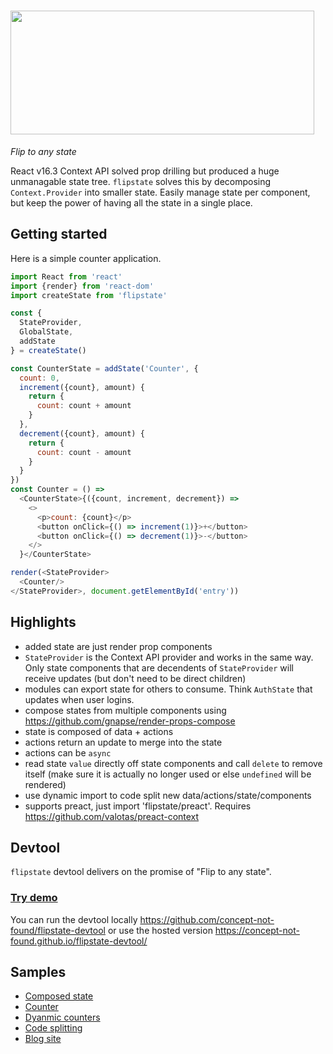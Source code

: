 # <img src="https://cdn.rawgit.com/concept-not-found/flipstate/0a018d3d/logo/mono-black.svg" width="486" height="198"/>

*Flip to any state*

React v16.3 Context API solved prop drilling but produced a huge unmanagable state tree. `flipstate` solves this by decomposing `Context.Provider` into smaller state. Easily manage state per component, but keep the power of having all the state in a single place.

Getting started
---------------
Here is a simple counter application.
```js
import React from 'react'
import {render} from 'react-dom'
import createState from 'flipstate'

const {
  StateProvider,
  GlobalState,
  addState
} = createState()

const CounterState = addState('Counter', {
  count: 0,
  increment({count}, amount) {
    return {
      count: count + amount
    }
  },
  decrement({count}, amount) {
    return {
      count: count - amount
    }
  }
})
const Counter = () =>
  <CounterState>{({count, increment, decrement}) =>
    <>
      <p>count: {count}</p>
      <button onClick={() => increment(1)}>+</button>
      <button onClick={() => decrement(1)}>-</button>
    </>
  }</CounterState>

render(<StateProvider>
  <Counter/>
</StateProvider>, document.getElementById('entry'))
```

Highlights
----------
 * added state are just render prop components
 * `StateProvider` is the Context API provider and works in the same way. Only state components that are decendents of `StateProvider` will receive updates (but don't need to be direct children)
 * modules can export state for others to consume. Think `AuthState` that updates when user logins.
 * compose states from multiple components using https://github.com/gnapse/render-props-compose
 * state is composed of data + actions
 * actions return an update to merge into the state
 * actions can be `async`
 * read state `value` directly off state components and call `delete` to remove itself (make sure it is actually no longer used or else `undefined` will be rendered)
 * use dynamic import to code split new data/actions/state/components
 * supports preact, just import 'flipstate/preact'. Requires https://github.com/valotas/preact-context

Devtool
-------
`flipstate` devtool delivers on the promise of "Flip to any state".

### [Try demo](https://concept-not-found.github.io/flipstate-devtool/iframe/https%3A%2F%2Fconcept-not-found.github.io%2Fflipstate-samples%2Fcomposed-state%2F)

You can run the devtool locally https://github.com/concept-not-found/flipstate-devtool or use the hosted version https://concept-not-found.github.io/flipstate-devtool/

Samples
-------
 * [Composed state](https://codesandbox.io/s/zwkxqj1xnm)
 * [Counter](https://codesandbox.io/s/rro76qy63m)
 * [Dyanmic counters](https://codesandbox.io/s/43ykljoy37)
 * [Code splitting](https://codesandbox.io/s/pwk9kwl2nm)
 * [Blog site](https://codesandbox.io/s/52rm8lovv4)
